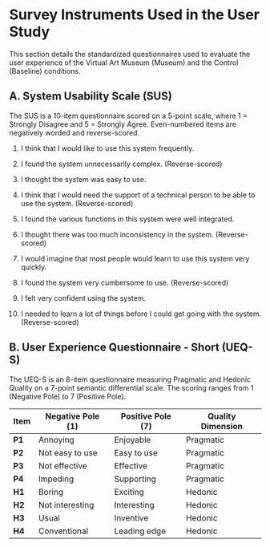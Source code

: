 # Survey Instruments Used in the User Study

This section details the standardized questionnaires used to evaluate the user experience of the Virtual Art Museum (Museum) and the Control (Baseline) conditions.

## A. System Usability Scale (SUS)

The SUS is a 10-item questionnaire scored on a 5-point scale, where 1 = Strongly Disagree and 5 = Strongly Agree. Even-numbered items are negatively worded and reverse-scored.

 1. I think that I would like to use this system frequently.

 2. I found the system unnecessarily complex. (Reverse-scored)

 3. I thought the system was easy to use.

 4. I think that I would need the support of a technical person to be able to use the system. (Reverse-scored)
 
 5. I found the various functions in this system were well integrated.

 6. I thought there was too much inconsistency in the system. (Reverse-scored)

 7. I would imagine that most people would learn to use this system very quickly.

 8. I found the system very cumbersome to use. (Reverse-scored)

 9. I felt very confident using the system.
 
 10. I needed to learn a lot of things before I could get going with the system. (Reverse-scored)
 
 ## B. User Experience Questionnaire - Short (UEQ-S)
 
 The UEQ-S is an 8-item questionnaire measuring Pragmatic and Hedonic Quality on a 7-point semantic differential scale. The scoring ranges from 1 (Negative Pole) to 7 (Positive Pole).

| Item | Negative Pole (1) | Positive Pole (7) | Quality Dimension | 
| ----- | ----- | ----- | ----- | 
| **P1** | Annoying | Enjoyable | Pragmatic | 
| **P2** | Not easy to use | Easy to use | Pragmatic | 
| **P3** | Not effective | Effective | Pragmatic | 
| **P4** | Impeding | Supporting | Pragmatic | 
| **H1** | Boring | Exciting | Hedonic | 
| **H2** | Not interesting | Interesting | Hedonic | 
| **H3** | Usual | Inventive | Hedonic | 
| **H4** | Conventional | Leading edge | Hedonic |